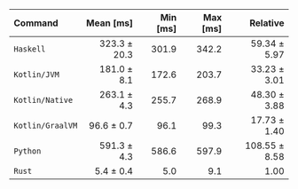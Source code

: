 | Command | Mean [ms] | Min [ms] | Max [ms] | Relative |
|:---|---:|---:|---:|---:|
| `Haskell` | 323.3 ± 20.3 | 301.9 | 342.2 | 59.34 ± 5.97 |
| `Kotlin/JVM` | 181.0 ± 8.1 | 172.6 | 203.7 | 33.23 ± 3.01 |
| `Kotlin/Native` | 263.1 ± 4.3 | 255.7 | 268.9 | 48.30 ± 3.88 |
| `Kotlin/GraalVM` | 96.6 ± 0.7 | 96.1 | 99.3 | 17.73 ± 1.40 |
| `Python` | 591.3 ± 4.3 | 586.6 | 597.9 | 108.55 ± 8.58 |
| `Rust` | 5.4 ± 0.4 | 5.0 | 9.1 | 1.00 |
